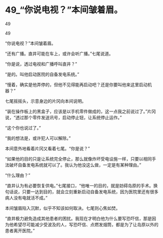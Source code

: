# 49_“你说电视？”本间皱着眉。

49

49

“你说电视？”本间皱着眉。

“还有广播。直井可能在车上，或许会听广播。”七尾说道。

“你是说，透过电视和广播呼叫直井？”

“是的。叫他启动医院的自备发电系统。”

“慢着，确实是他弄停的，但他不见得能再启动吧？还是你要叫他来这里启动机器？”

七尾摇摇头，示意身边的片冈向本间说明。

“装在操作板上的黑盒子，应该是以手机零件做成的，这一点我之前说过了。”片冈说，“透过那个零件发送讯号，启动停止钮，让系统停止运作。”

“这个你也说过了。”

“我的想法是，或许犯人可以解除。”

本间意外地看着片冈又看着七尾。“你是说？”

“如果他的目的只是让系统完全停止，那么就像炸坏受电设施一样，只要以相同手法破坏自备发电系统就可以了。我认为他没这么做，一定是有某种理由。”

“什么理由？”

“直井认为有必要恢复供电。”七尾接口，“他唯一的目的，就是妨碍岛原的手术。换句话说，只要一达到目的，就会立刻重新启动自备发电系统，因为医院里还有很多病人没有电就活不成。”

本间皱眉陷入沉默，似乎不知该如何取决。七尾则心焦如焚。

“直井极力避免造成其他患者的困扰。我现在才明白他为什么要写恐吓信，那是因为他希望尽可能减少受波及的人，写恐吓信、点燃发烟筒，都是为了让岛原以外的患者离开医院。”